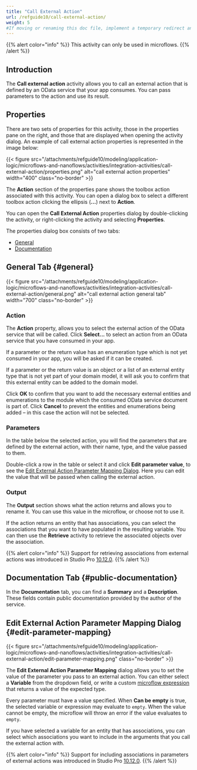 ```yaml
---
title: "Call External Action"
url: /refguide10/call-external-action/
weight: 5
#If moving or renaming this doc file, implement a temporary redirect and let the respective team know they should update the URL in the product. See Mapping to Products for more details.
---
```


{{% alert color="info" %}}
This activity can only be used in microflows.
{{% /alert %}}

## Introduction

The **Call external action** activity allows you to call an external action that is defined by an OData service that your app consumes. You can pass parameters to the action and use its result.

## Properties

There are two sets of properties for this activity, those in the properties pane on the right, and those that are displayed when opening the activity dialog.
An example of call external action properties is represented in the image below:

{{< figure src="/attachments/refguide10/modeling/application-logic/microflows-and-nanoflows/activities/integration-activities/call-external-action/properties.png" alt="call external action properties" width="400" class="no-border" >}}

The **Action** section of the properties pane shows the toolbox action associated with this activity. You can open a dialog box to select a different toolbox action clicking the ellipsis (**…**) next to **Action**.

You can open the **Call External Action** properties dialog by double-clicking the activity, or right-clicking the activity and selecting **Properties**.

The properties dialog box consists of two tabs:

* [General](#general)
* [Documentation](#public-documentation)

## General Tab {#general}

{{< figure src="/attachments/refguide10/modeling/application-logic/microflows-and-nanoflows/activities/integration-activities/call-external-action/general.png" alt="call external action general tab" width="700" class="no-border" >}}

### Action

The **Action** property, allows you to select the external action of the OData service that will be called. Click **Select...** to select an action from an OData service that you have consumed in your app.

If a parameter or the return value has an enumeration type which is not yet consumed in your app, you will be asked if it can be created.

If a parameter or the return value is an object or a list of an external entity type that is not yet part of your domain model, it will ask you to confirm that this external entity can be added to the domain model.

Click **OK** to confirm that you want to add the necessary external entities and enumerations to the module which the consumed OData service document is part of. Click **Cancel** to prevent the entities and enumerations being added – in this case the action will not be selected.

### Parameters

In the table below the selected action, you will find the parameters that are defined by the external action, with their name, type, and the value passed to them.

Double-click a row in the table or select it and click **Edit parameter value**, to see the [Edit External Action Parameter Mapping Dialog](#edit-parameter-mapping). Here you can edit the value that will be passed when calling the external action.  

### Output

The **Output** section shows what the action returns and allows you to rename it. You can use this value in the microflow, or choose not to use it.

If the action returns an entity that has associations, you can select the associations that you want to have populated in the resulting variable. You can then use the **Retrieve** activity to retrieve the associated objects over the association. 

{{% alert color="info" %}}
Support for retrieving associations from external actions was introduced in Studio Pro [10.12.0](/releasenotes/studio-pro/10.12/).
{{% /alert %}}

## Documentation Tab {#public-documentation}

In the **Documentation** tab, you can find a **Summary** and a **Description**. These fields contain public documentation provided by the author of the service.

## Edit External Action Parameter Mapping Dialog {#edit-parameter-mapping}

{{< figure src="/attachments/refguide10/modeling/application-logic/microflows-and-nanoflows/activities/integration-activities/call-external-action/edit-parameter-mapping.png" class="no-border" >}}

The **Edit External Action Parameter Mapping** dialog allows you to set the value of the parameter you pass to an external action. You can either select a **Variable** from the dropdown field, or write a custom [microflow expression](/refguide10/expressions/) that returns a value of the expected type.

Every parameter must have a value specified. When **Can be empty** is true, the selected variable or expression may evaluate to `empty`. When the value cannot be empty, the microflow will throw an error if the value evaluates to `empty`.

If you have selected a variable for an entity that has associations, you can select which associations you want to include in the arguments that you call the external action with.

{{% alert color="info" %}}
Support for including associations in parameters of external actions was introduced in Studio Pro [10.12.0](/releasenotes/studio-pro/10.12/).
{{% /alert %}}

